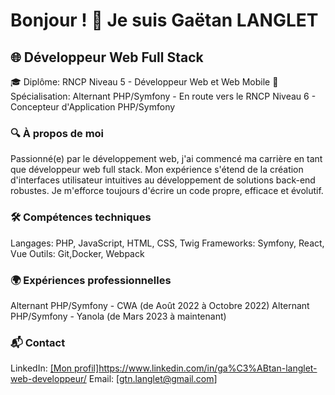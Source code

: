 # Bonjour ! 👋 Je suis Gaëtan LANGLET


## 🌐 Développeur Web Full Stack
🎓 Diplôme: RNCP Niveau 5 - Développeur Web et Web Mobile
🚀 Spécialisation: Alternant PHP/Symfony - En route vers le RNCP Niveau 6 - Concepteur d'Application PHP/Symfony

### 🔍 À propos de moi
Passionné(e) par le développement web, j'ai commencé ma carrière en tant que développeur web full stack. Mon expérience s'étend de la création d'interfaces utilisateur intuitives au développement de solutions back-end robustes. Je m'efforce toujours d'écrire un code propre, efficace et évolutif.

### 🛠 Compétences techniques
Langages: PHP, JavaScript, HTML, CSS, Twig
Frameworks: Symfony,  React, Vue
Outils: Git,Docker, Webpack

### 🌍 Expériences professionnelles
Alternant PHP/Symfony - CWA (de Août 2022 à Octobre 2022)
Alternant PHP/Symfony - Yanola (de Mars 2023 à maintenant)

### 📬 Contact
LinkedIn: [[Mon profil]](https://www.linkedin.com/in/ga%C3%ABtan-langlet-web-developpeur/)https://www.linkedin.com/in/ga%C3%ABtan-langlet-web-developpeur/
Email: [gtn.langlet@gmail.com]


